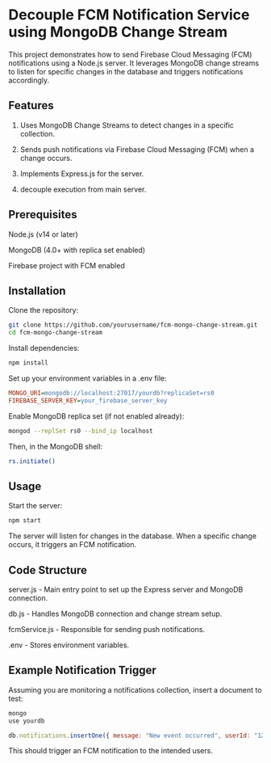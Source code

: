# Decouple FCM Notification Service using MongoDB Change Stream

This project demonstrates how to send Firebase Cloud Messaging (FCM) notifications using a Node.js server. It leverages MongoDB change streams to listen for specific changes in the database and triggers notifications accordingly.

## Features

1. Uses MongoDB Change Streams to detect changes in a specific collection.

2. Sends push notifications via Firebase Cloud Messaging (FCM) when a change occurs.

3. Implements Express.js for the server.

4. decouple execution from main server. 

## Prerequisites

Node.js (v14 or later)

MongoDB (4.0+ with replica set enabled)

Firebase project with FCM enabled

## Installation

Clone the repository:

```sh
git clone https://github.com/yourusername/fcm-mongo-change-stream.git
cd fcm-mongo-change-stream
```

Install dependencies:

```sh
npm install
```

Set up your environment variables in a .env file:

```ini
MONGO_URI=mongodb://localhost:27017/yourdb?replicaSet=rs0
FIREBASE_SERVER_KEY=your_firebase_server_key
```

Enable MongoDB replica set (if not enabled already):

```sh
mongod --replSet rs0 --bind_ip localhost
```

Then, in the MongoDB shell:

```sh
rs.initiate()
```

## Usage

Start the server:

```sh
npm start
```

The server will listen for changes in the database. When a specific change occurs, it triggers an FCM notification.

## Code Structure

server.js - Main entry point to set up the Express server and MongoDB connection.

db.js - Handles MongoDB connection and change stream setup.

fcmService.js - Responsible for sending push notifications.

.env - Stores environment variables.

## Example Notification Trigger

Assuming you are monitoring a notifications collection, insert a document to test:

```sh
mongo
use yourdb
```

```js
db.notifications.insertOne({ message: "New event occurred", userId: "12345" });
```

This should trigger an FCM notification to the intended users.
